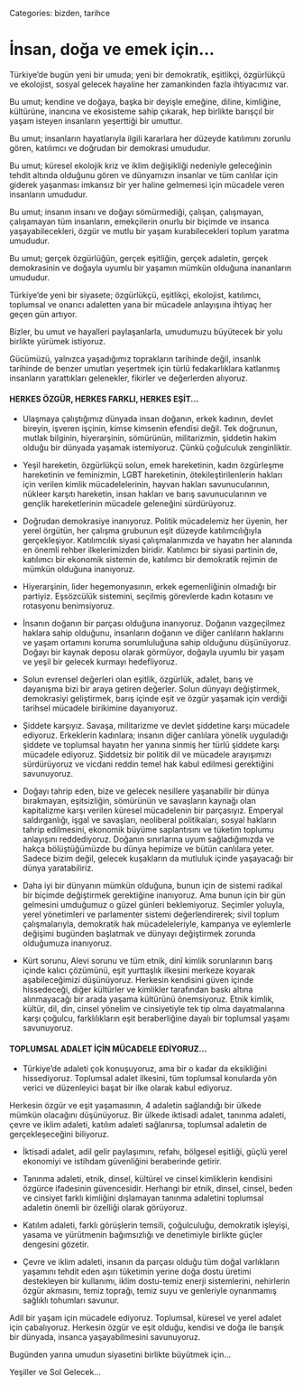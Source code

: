 Categories: bizden, tarihce

# İnsan, doğa ve emek için...

Türkiye’de bugün yeni bir umuda; yeni bir demokratik, eşitlikçi, özgürlükçü ve ekolojist, sosyal gelecek hayaline her zamankinden fazla ihtiyacımız var. 

Bu umut; kendine ve doğaya, başka bir deyişle emeğine, diline, kimliğine, kültürüne, inancına ve ekosisteme sahip çıkarak, hep birlikte barışçıl bir yaşam isteyen insanların yeşerttiği bir umuttur. 

Bu umut; insanların hayatlarıyla ilgili kararlara her düzeyde katılımını zorunlu gören, katılımcı ve doğrudan bir demokrasi umududur. 

Bu umut; küresel ekolojik kriz ve iklim değişikliği nedeniyle geleceğinin tehdit altında olduğunu gören ve dünyamızın insanlar ve tüm canlılar için giderek yaşanması imkansız bir yer haline gelmemesi için mücadele veren insanların umududur. 

Bu umut; insanın insanı ve doğayı sömürmediği, çalışan, çalışmayan, çalışamayan tüm insanların, emekçilerin onurlu bir biçimde ve insanca yaşayabilecekleri, özgür ve mutlu bir yaşam kurabilecekleri toplum yaratma umududur.

Bu umut; gerçek özgürlüğün, gerçek eşitliğin, gerçek adaletin, gerçek demokrasinin ve doğayla uyumlu bir yaşamın mümkün olduğuna inananların umududur.

Türkiye’de yeni bir siyasete; özgürlükçü, eşitlikçi, ekolojist, katılımcı, toplumsal ve onarıcı adaletten yana bir mücadele anlayışına ihtiyaç her geçen gün artıyor.

Bizler, bu umut ve hayalleri paylaşanlarla, umudumuzu büyütecek bir yolu birlikte yürümek istiyoruz. 

Gücümüzü, yalnızca yaşadığımız toprakların tarihinde değil, insanlık tarihinde de benzer umutları yeşertmek için türlü fedakarlıklara katlanmış insanların yarattıkları gelenekler, fikirler ve değerlerden alıyoruz.

#### HERKES ÖZGÜR, HERKES FARKLI, HERKES EŞİT...

- Ulaşmaya çalıştığımız dünyada insan doğanın, erkek kadının, devlet bireyin, işveren işçinin, kimse kimsenin efendisi değil. Tek doğrunun, mutlak bilginin, hiyerarşinin, sömürünün, militarizmin, şiddetin hakim olduğu bir dünyada yaşamak istemiyoruz. Çünkü çoğulculuk zenginliktir. 

- Yeşil hareketin, özgürlükçü solun, emek hareketinin, kadın özgürleşme hareketinin ve feminizmin, LGBT hareketinin, ötekileştirilenlerin hakları için verilen kimlik mücadelelerinin, hayvan hakları savunucularının, nükleer karşıtı hareketin, insan hakları ve barış savunucularının ve gençlik hareketlerinin mücadele geleneğini sürdürüyoruz.

- Doğrudan demokrasiye inanıyoruz. Politik mücadelemiz her üyenin, her yerel örgütün, her çalışma grubunun eşit düzeyde katılımcılığıyla gerçekleşiyor. Katılımcılık siyasi çalışmalarımızda ve hayatın her alanında en önemli rehber ilkelerimizden biridir. Katılımcı bir siyasi partinin de, katılımcı bir ekonomik sistemin de, katılımcı bir demokratik rejimin de mümkün olduğuna inanıyoruz.

- Hiyerarşinin, lider hegemonyasının, erkek egemenliğinin olmadığı bir partiyiz. Eşsözcülük sistemini, seçilmiş görevlerde kadın kotasını ve rotasyonu benimsiyoruz. 

- İnsanın doğanın bir parçası olduğuna inanıyoruz. Doğanın vazgeçilmez haklara sahip olduğunu, insanların doğanın ve diğer canlıların haklarını ve yaşam ortamını koruma sorumluluğuna sahip olduğunu düşünüyoruz. Doğayı bir kaynak deposu olarak görmüyor, doğayla uyumlu bir yaşam ve yeşil bir gelecek kurmayı hedefliyoruz.

- Solun evrensel değerleri olan eşitlik, özgürlük, adalet, barış ve dayanışma bizi bir araya getiren değerler. Solun dünyayı değiştirmek, demokrasiyi geliştirmek, barış içinde eşit ve özgür yaşamak için verdiği tarihsel mücadele birikimine dayanıyoruz.

- Şiddete karşıyız. Savaşa, militarizme ve devlet şiddetine karşı mücadele ediyoruz. Erkeklerin kadınlara; insanın diğer canlılara yönelik uyguladığı şiddete ve toplumsal hayatın her yanına sinmiş her türlü şiddete karşı mücadele ediyoruz. Şiddetsiz bir politik dil ve mücadele arayışımızı sürdürüyoruz ve vicdani reddin temel hak kabul edilmesi gerektiğini savunuyoruz.

- Doğayı tahrip eden, bize ve gelecek nesillere yaşanabilir bir dünya bırakmayan, eşitsizliğin, sömürünün ve savaşların kaynağı olan kapitalizme karşı verilen küresel mücadelenin bir parçasıyız. Emperyal saldırganlığı, işgal ve savaşları, neoliberal politikaları, sosyal hakların tahrip edilmesini, ekonomik büyüme saplantısını ve tüketim toplumu anlayışını reddediyoruz. Doğanın sınırlarına uyum sağladığımızda ve hakça bölüştüğümüzde bu dünya hepimize ve bütün canlılara yeter. Sadece bizim değil, gelecek kuşakların da mutluluk içinde yaşayacağı bir dünya yaratabiliriz.

- Daha iyi bir dünyanın mümkün olduğuna, bunun için de sistemi radikal bir biçimde değiştirmek gerektiğine inanıyoruz. Ama bunun için bir gün gelmesini umduğumuz o güzel günleri beklemiyoruz. Seçimler yoluyla, yerel yönetimleri ve parlamenter sistemi değerlendirerek; sivil toplum çalışmalarıyla, demokratik hak mücadeleleriyle, kampanya ve eylemlerle değişimi bugünden başlatmak ve dünyayı değiştirmek zorunda olduğumuza inanıyoruz.

- Kürt sorunu, Alevi sorunu ve tüm etnik, dinî kimlik sorunlarının barış içinde kalıcı çözümünü, eşit yurttaşlık ilkesini merkeze koyarak aşabileceğimizi düşünüyoruz. Herkesin kendisini güven içinde hissedeceği, diğer kültürler ve kimlikler tarafından baskı altına alınmayacağı bir arada yaşama kültürünü önemsiyoruz. Etnik kimlik, kültür, dil, din, cinsel yönelim ve cinsiyetiyle tek tip olma dayatmalarına karşı çoğulcu, farklılıkların eşit beraberliğine dayalı bir toplumsal yaşamı savunuyoruz. 

#### TOPLUMSAL ADALET İÇİN MÜCADELE EDİYORUZ...

- Türkiye’de adaleti çok konuşuyoruz, ama bir o kadar da eksikliğini hissediyoruz. Toplumsal adalet ilkesini, tüm toplumsal konularda yön verici ve düzenleyici başat bir ilke olarak kabul ediyoruz. 

Herkesin özgür ve eşit yaşamasının, 4 adaletin sağlandığı bir ülkede mümkün olacağını düşünüyoruz. Bir ülkede iktisadi adalet, tanınma adaleti, çevre ve iklim adaleti, katılım adaleti sağlanırsa, toplumsal adaletin de gerçekleşeceğini biliyoruz. 

- İktisadi adalet, adil gelir paylaşımını, refahı, bölgesel eşitliği, güçlü yerel ekonomiyi ve istihdam güvenliğini beraberinde getirir.

- Tanınma adaleti, etnik, dinsel, kültürel ve cinsel kimliklerin kendisini özgürce ifadesinin güvencesidir. Herhangi bir etnik, dinsel, cinsel, beden ve cinsiyet farklı kimliğini dışlamayan tanınma adaletini toplumsal adaletin önemli bir özelliği olarak görüyoruz.

- Katılım adaleti, farklı görüşlerin temsili, çoğulculuğu, demokratik işleyişi, yasama ve yürütmenin bağımsızlığı ve denetimiyle birlikte güçler dengesini gözetir.

- Çevre ve iklim adaleti, insanın da parçası olduğu tüm doğal varlıkların yaşamını tehdit eden aşırı tüketimin yerine doğa dostu üretimi destekleyen bir kullanımı, iklim dostu-temiz enerji sistemlerini, nehirlerin özgür akmasını, temiz toprağı, temiz suyu ve genleriyle oynanmamış sağlıklı tohumları savunur.

Adil bir yaşam için mücadele ediyoruz. Toplumsal, küresel ve yerel adalet için çabalıyoruz. Herkesin özgür ve eşit olduğu, kendisi ve doğa ile barışık bir dünyada, insanca yaşayabilmesini savunuyoruz. 

Bugünden yarına umudun siyasetini birlikte büyütmek için... 

Yeşiller ve Sol Gelecek...
